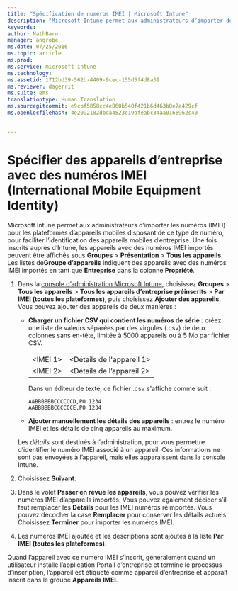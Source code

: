 ```yaml
---
title: "Spécification de numéros IMEI | Microsoft Intune"
description: "Microsoft Intune permet aux administrateurs d’importer des numéros IMEI pour les plates-formes d’appareils mobiles afin d’identifier les appareils d’entreprise mobiles"
keywords: 
author: NathBarn
manager: angrobe
ms.date: 07/25/2016
ms.topic: article
ms.prod: 
ms.service: microsoft-intune
ms.technology: 
ms.assetid: 1712bd39-562b-4409-9cec-155d5f4d8a39
ms.reviewer: dagerrit
ms.suite: ems
translationtype: Human Translation
ms.sourcegitcommit: e9cbf5858cc4e860b540f421b6d463b8e7a429cf
ms.openlocfilehash: 4e2092182dbda4523c19afeabc34aa0166962c40


---
```


# Spécifier des appareils d’entreprise avec des numéros IMEI (International Mobile Equipment Identity)
Microsoft Intune permet aux administrateurs d’importer les numéros (IMEI) pour les plateformes d’appareils mobiles disposant de ce type de numéro, pour faciliter l’identification des appareils mobiles d’entreprise. Une fois inscrits auprès d’Intune, les appareils avec des numéros IMEI importés peuvent être affichés sous **Groupes** > **Présentation** > **Tous les appareils**. Les listes de**Groupe d’appareils** indiquent des appareils avec des numéros IMEI importés en tant que **Entreprise** dans la colonne **Propriété**.

1. Dans la [console d’administration Microsoft Intune](http://manage.microsoft.com), choisissez **Groupes** &gt; **Tous les appareils** &gt; **Tous les appareils d’entreprise préinscrits** &gt; **Par IMEI (toutes les plateformes)**, puis choisissez **Ajouter des appareils**. Vous pouvez ajouter des appareils de deux manières :

    -   **Charger un fichier CSV qui contient les numéros de série** : créez une liste de valeurs séparées par des virgules (.csv) de deux colonnes sans en-tête, limitée à 5000 appareils ou à 5 Mo par fichier CSV.

        |||
        |-|-|
        |&lt;IMEI 1&gt;|&lt;Détails de l'appareil 1&gt;|
        |&lt;IMEI 2&gt;|&lt;Détails de l’appareil 2&gt;|
        Dans un éditeur de texte, ce fichier .csv s'affiche comme suit :

        ```
        AABBBBBBCCCCCCD,PO 1234
        AABBBBBBCCCCCCE,PO 1234
        ```

    -   **Ajouter manuellement les détails des appareils** : entrez le numéro IMEI et les détails de cinq appareils au maximum.

   Les *détails* sont destinés à l’administration, pour vous permettre d’identifier le numéro IMEI associé à un appareil. Ces informations ne sont pas envoyées à l’appareil, mais elles apparaissent dans la console Intune.

2.   Choisissez **Suivant**.
3.  Dans le volet **Passer en revue les appareils**, vous pouvez vérifier les numéros IMEI d’appareils importés. Vous pouvez également décider s’il faut remplacer les **Détails** pour les IMEI numéros réimportés. Vous pouvez décocher la case **Remplacer** pour conserver les détails actuels. Choisissez **Terminer** pour importer les numéros IMEI.
4.  Les numéros IMEI ajoutée et les descriptions sont ajoutés à la liste **Par IMEI (toutes les plateformes)**.

Quand l’appareil avec ce numéro IMEI s’inscrit, généralement quand un utilisateur installe l’application Portail d’entreprise et termine le processus d’inscription, l’appareil est étiqueté comme appareil d’entreprise et apparaît inscrit dans le groupe **Appareils IMEI**.



<!--HONumber=Jul16_HO4-->


